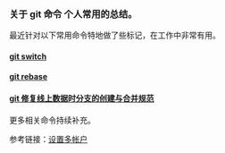 ### 关于 git 命令 个人常用的总结。

最近针对以下常用命令特地做了些标记，在工作中非常有用。

#### [git switch](https://github.com/ahmek/gitt/blob/master/switch.md)

#### [git rebase](https://github.com/ahmek/gitt/blob/master/rebase.md)

#### [git 修复线上数据时分支的创建与合并规范](https://github.com/ahmek/gitt/blob/master/%E4%BF%AE%E5%A4%8D%E7%BA%BF%E4%B8%8A%E6%95%B0%E6%8D%AE%E6%97%B6%E7%9A%84%E5%88%86%E6%94%AF%E5%88%9B%E5%BB%BA%E4%B8%8E%E5%90%88%E5%B9%B6%E8%A7%84%E8%8C%83.md)


更多相关命令持续补充。

参考链接：[设置多帐户](https://www.cnblogs.com/hanguozhi/p/10878043.html)